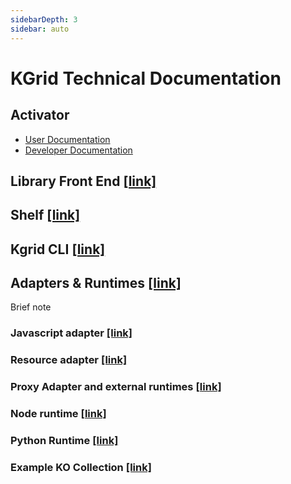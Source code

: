 ```yaml
---
sidebarDepth: 3
sidebar: auto
---
```


# KGrid Technical Documentation

## Activator 
- [User Documentation](https://kgrid.org/kgrid-activator/)
- [Developer Documentation](https://github.com/kgrid/kgrid-activator/)

## Library Front End [[link]](https://kgrid.org/kgrid-library/)

## Shelf [[link]](https://kgrid.org/kgrid-shelf/)

## Kgrid CLI [[link]](https://kgrid.org/kgrid-cli/)

## Adapters & Runtimes [[link]](https://kgrid.org/kgrid-adapter/)

Brief note

### Javascript adapter [[link]](https://kgrid.org/javascript-v8-adapter/)

### Resource adapter [[link]](https://kgrid.org/resource-adapter/)

### Proxy Adapter and external runtimes [[link]](https://kgrid.org/kgrid-adapter/proxy-adapter/)

### Node runtime [[link]](https://kgrid.org/kgrid-node-runtime/)

### Python Runtime [[link]](https://kgrid.org/kgrid-python-runtime/)

### Example KO Collection [[link]](https://kgrid-objects.github.io/example-collection/)


